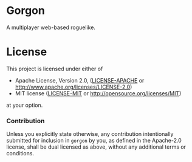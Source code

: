 # Gorgon

A multiplayer web-based roguelike.

# License

This project is licensed under either of

 * Apache License, Version 2.0, ([LICENSE-APACHE](LICENSE-APACHE) or
   http://www.apache.org/licenses/LICENSE-2.0)
 * MIT license ([LICENSE-MIT](LICENSE-MIT) or
   http://opensource.org/licenses/MIT)

at your option.

### Contribution

Unless you explicitly state otherwise, any contribution intentionally submitted
for inclusion in `gorgon` by you, as defined in the Apache-2.0 license, shall be
dual licensed as above, without any additional terms or conditions.
